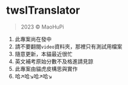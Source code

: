 # twslTranslator

> 2023 © MaoHuPi

1. 此專案尚在發中
2. 請不要翻閱`video`資料夾，那裡只有測試用檔案
3. 隨意更新，本貓最近很忙
4. 英文補考原始分數不及格進請見諒
5. 此專案由貓虎皮構思與實作
6. 哈↗哈↘哈↗哈↘
